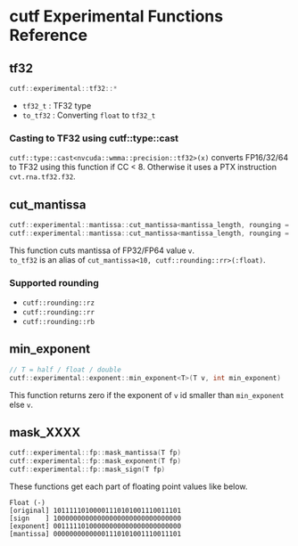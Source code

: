 # cutf Experimental Functions Reference

## tf32
```cpp
cutf::experimental::tf32::*
```

- `tf32_t` : TF32 type
- `to_tf32` : Converting `float` to `tf32_t`

### Casting to TF32 using cutf::type::cast
`cutf::type::cast<nvcuda::wmma::precision::tf32>(x)` converts FP16/32/64 to TF32 using this function if CC < 8.
Otherwise it uses a PTX instruction `cvt.rna.tf32.f32`.

## cut_mantissa
```cpp
cutf::experimental::mantissa::cut_mantissa<mantissa_length, rounging = cutf::rounding::rr>(v : float)
cutf::experimental::mantissa::cut_mantissa<mantissa_length, rounging = cutf::rounding::rr>(v : double)
```

This function cuts mantissa of FP32/FP64 value `v`.  
`to_tf32` is an alias of `cut_mantissa<10, cutf::rounding::rr>(:float)`.

### Supported rounding
- `cutf::rounding::rz`
- `cutf::rounding::rr`
- `cutf::rounding::rb`

## min_exponent
```cpp
// T = half / float / double
cutf::experimental::exponent::min_exponent<T>(T v, int min_exponent)
```

This function returns zero if the exponent of `v` id smaller than `min_exponent` else `v`.

## mask_XXXX
```cpp
cutf::experimental::fp::mask_mantissa(T fp)
cutf::experimental::fp::mask_exponent(T fp)
cutf::experimental::fp::mask_sign(T fp)
```

These functions get each part of floating point values like below.
```
Float (-)
[original] 10111110100001110101001110011101
[sign    ] 10000000000000000000000000000000
[exponent] 00111110100000000000000000000000
[mantissa] 00000000000001110101001110011101
```
